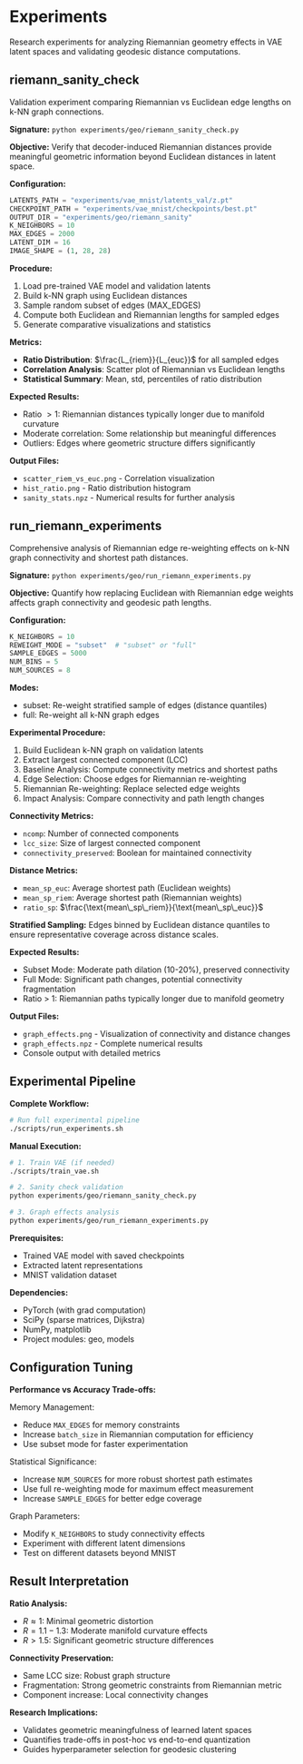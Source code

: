 # Experiments

Research experiments for analyzing Riemannian geometry effects in VAE latent spaces and validating geodesic distance computations.

## riemann_sanity_check

Validation experiment comparing Riemannian vs Euclidean edge lengths on k-NN graph connections.

**Signature:** `python experiments/geo/riemann_sanity_check.py`

**Objective:** Verify that decoder-induced Riemannian distances provide meaningful geometric information beyond Euclidean distances in latent space.

**Configuration:**
```python
LATENTS_PATH = "experiments/vae_mnist/latents_val/z.pt"
CHECKPOINT_PATH = "experiments/vae_mnist/checkpoints/best.pt"
OUTPUT_DIR = "experiments/geo/riemann_sanity"
K_NEIGHBORS = 10
MAX_EDGES = 2000
LATENT_DIM = 16
IMAGE_SHAPE = (1, 28, 28)
```

**Procedure:**
1. Load pre-trained VAE model and validation latents
2. Build k-NN graph using Euclidean distances
3. Sample random subset of edges (MAX_EDGES)
4. Compute both Euclidean and Riemannian lengths for sampled edges
5. Generate comparative visualizations and statistics

**Metrics:**
- **Ratio Distribution**: $\frac{L_{riem}}{L_{euc}}$ for all sampled edges
- **Correlation Analysis**: Scatter plot of Riemannian vs Euclidean lengths
- **Statistical Summary**: Mean, std, percentiles of ratio distribution

**Expected Results:**
- Ratio $> 1$: Riemannian distances typically longer due to manifold curvature
- Moderate correlation: Some relationship but meaningful differences
- Outliers: Edges where geometric structure differs significantly

**Output Files:**
- `scatter_riem_vs_euc.png` - Correlation visualization
- `hist_ratio.png` - Ratio distribution histogram  
- `sanity_stats.npz` - Numerical results for further analysis

## run_riemann_experiments

Comprehensive analysis of Riemannian edge re-weighting effects on k-NN graph connectivity and shortest path distances.

**Signature:** `python experiments/geo/run_riemann_experiments.py`

**Objective:** Quantify how replacing Euclidean with Riemannian edge weights affects graph connectivity and geodesic path lengths.

**Configuration:**
```python
K_NEIGHBORS = 10
REWEIGHT_MODE = "subset"  # "subset" or "full"
SAMPLE_EDGES = 5000
NUM_BINS = 5
NUM_SOURCES = 8
```

**Modes:**
- subset: Re-weight stratified sample of edges (distance quantiles)
- full: Re-weight all k-NN graph edges

**Experimental Procedure:**
1. Build Euclidean k-NN graph on validation latents
2. Extract largest connected component (LCC)
3. Baseline Analysis: Compute connectivity metrics and shortest paths
4. Edge Selection: Choose edges for Riemannian re-weighting
5. Riemannian Re-weighting: Replace selected edge weights
6. Impact Analysis: Compare connectivity and path length changes

**Connectivity Metrics:**
- `ncomp`: Number of connected components
- `lcc_size`: Size of largest connected component
- `connectivity_preserved`: Boolean for maintained connectivity

**Distance Metrics:**
- `mean_sp_euc`: Average shortest path (Euclidean weights)
- `mean_sp_riem`: Average shortest path (Riemannian weights)  
- `ratio_sp`: $\frac{\text{mean\_sp\_riem}}{\text{mean\_sp\_euc}}$

**Stratified Sampling:** Edges binned by Euclidean distance quantiles to ensure representative coverage across distance scales.

**Expected Results:**
- Subset Mode: Moderate path dilation (10-20%), preserved connectivity
- Full Mode: Significant path changes, potential connectivity fragmentation
- Ratio > 1: Riemannian paths typically longer due to manifold geometry

**Output Files:**
- `graph_effects.png` - Visualization of connectivity and distance changes
- `graph_effects.npz` - Complete numerical results
- Console output with detailed metrics

## Experimental Pipeline

**Complete Workflow:**
```bash
# Run full experimental pipeline
./scripts/run_experiments.sh
```

**Manual Execution:**
```bash
# 1. Train VAE (if needed)
./scripts/train_vae.sh

# 2. Sanity check validation
python experiments/geo/riemann_sanity_check.py

# 3. Graph effects analysis  
python experiments/geo/run_riemann_experiments.py
```

**Prerequisites:**
- Trained VAE model with saved checkpoints
- Extracted latent representations
- MNIST validation dataset

**Dependencies:**
- PyTorch (with grad computation)
- SciPy (sparse matrices, Dijkstra)
- NumPy, matplotlib
- Project modules: geo, models

## Configuration Tuning

**Performance vs Accuracy Trade-offs:**

Memory Management:
- Reduce `MAX_EDGES` for memory constraints
- Increase `batch_size` in Riemannian computation for efficiency
- Use subset mode for faster experimentation

Statistical Significance:
- Increase `NUM_SOURCES` for more robust shortest path estimates
- Use full re-weighting mode for maximum effect measurement
- Increase `SAMPLE_EDGES` for better edge coverage

Graph Parameters:
- Modify `K_NEIGHBORS` to study connectivity effects
- Experiment with different latent dimensions
- Test on different datasets beyond MNIST

## Result Interpretation

**Ratio Analysis:**
- $R \approx 1$: Minimal geometric distortion
- $R = 1.1-1.3$: Moderate manifold curvature effects  
- $R > 1.5$: Significant geometric structure differences

**Connectivity Preservation:**
- Same LCC size: Robust graph structure
- Fragmentation: Strong geometric constraints from Riemannian metric
- Component increase: Local connectivity changes

**Research Implications:**
- Validates geometric meaningfulness of learned latent spaces
- Quantifies trade-offs in post-hoc vs end-to-end quantization
- Guides hyperparameter selection for geodesic clustering
